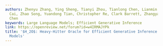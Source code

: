 ```yaml
---
authors: Zhenyu Zhang, Ying Sheng, Tianyi Zhou, Tianlong Chen, Lianmin Zheng, Ruisi
  Cai, Zhao Song, Yuandong Tian, Christopher Re, Clark Barrett, Zhangyang Wang, Beidi
  Chen
keywords: Large Language Models; Efficient Generative Inference
link: https://openreview.net/forum?id=w4IRMAJYPk
title: '$H_2O$: Heavy-Hitter Oracle for Efficient Generative Inference of Large Language
  Models'
---
```

